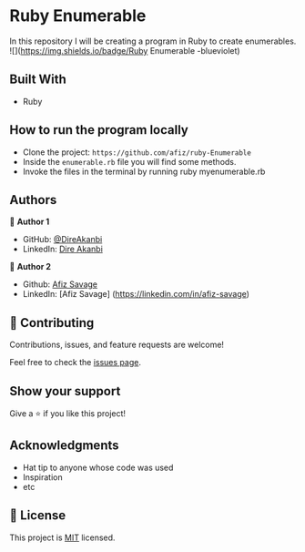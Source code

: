 # Ruby Enumerable 

In this repository I will be creating a program in Ruby to create enumerables.
![](https://img.shields.io/badge/Ruby Enumerable -blueviolet)

## Built With

- Ruby

## How to run the program locally

- Clone the project: `https://github.com/afiz/ruby-Enumerable `
- Inside the `enumerable.rb` file you will find some methods.
- Invoke the files in the terminal by running ruby myenumerable.rb

## Authors

👤 **Author 1**

- GitHub: [@DireAkanbi](https://github.com/DireAkanbi)
- LinkedIn: [Dire Akanbi](https://linkedin.com/in/dire-akanbi)

👤 **Author 2**

- Github: [Afiz Savage](https://github.com/afizsavage)
- LinkedIn: [Afiz Savage] (https://linkedin.com/in/afiz-savage)

## 🤝 Contributing

Contributions, issues, and feature requests are welcome!

Feel free to check the [issues page](../../issues/).

## Show your support

Give a ⭐️ if you like this project!

## Acknowledgments

- Hat tip to anyone whose code was used
- Inspiration
- etc

## 📝 License

This project is [MIT](./MIT.md) licensed.
